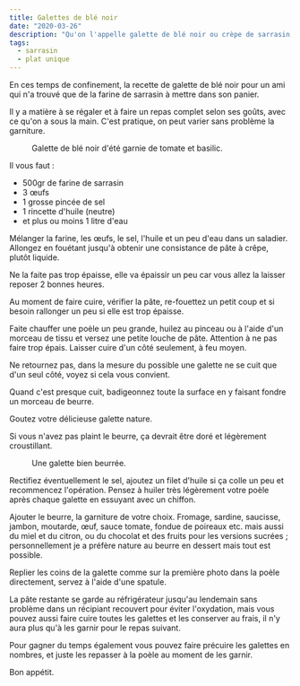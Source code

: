 ```yaml
---
title: Galettes de blé noir
date: "2020-03-26"
description: "Qu'on l'appelle galette de blé noir ou crèpe de sarrasin, c'est un incontournable de la cuisine bretonne."
tags:
  - sarrasin
  - plat unique
---
```


En ces temps de confinement, la recette de galette de blé noir pour un ami qui n'a trouvé que de la farine de sarrasin à mettre dans son panier.

Il y a matière à se régaler et à faire un repas complet selon ses goûts, avec ce qu'on a sous la main. C'est pratique, on peut varier sans problème la garniture. 

<figure>
<img alt="" class="img-post" src="/galette1.jpeg">
<figcaption> Galette de blé noir d'été garnie de tomate et basilic.</figcaption>
</figure>

Il vous faut :
- 500gr de farine de sarrasin 
- 3 œufs
- 1 grosse pincée de sel 
- 1 rincette d'huile (neutre)
- et plus ou moins 1 litre d'eau

Mélanger la farine, les œufs, le sel, l'huile et un peu d'eau dans un saladier. Allongez en fouétant jusqu'à obtenir une consistance de pâte à crêpe, plutôt liquide.

Ne la faite pas trop épaisse, elle va épaissir un peu car vous allez la laisser reposer 2 bonnes heures.

Au moment de faire cuire, vérifier la pâte, re-fouettez un petit coup et si besoin rallonger un peu si elle est trop épaisse.

Faite chauffer une poèle un peu grande, huilez au pinceau ou à l'aide d'un morceau de tissu et versez une petite louche de pâte. 
Attention à ne pas faire trop épais. 
Laisser cuire d'un côté seulement, à feu moyen.

Ne retournez pas, dans la mesure du possible une galette ne se cuit que d'un seul côté, voyez si cela vous convient.

Quand c'est presque cuit, badigeonnez toute la surface en y faisant fondre un morceau de beurre.

Goutez votre délicieuse galette nature.

Si vous n'avez pas plaint le beurre, ça devrait être doré et légèrement croustillant.

<figure>
<img alt="" class="img-post" src="/galette2.jpeg">
<figcaption> Une galette bien beurrée.</figcaption>
</figure>

Rectifiez éventuellement le sel, ajoutez un filet d'huile si ça colle un peu et recommencez l'opération. 
Pensez à huiler très légèrement votre poèle après chaque galette en essuyant avec un chiffon.

Ajouter le beurre, la garniture de votre choix. Fromage, sardine, saucisse, jambon, moutarde, œuf, sauce tomate, fondue de poireaux etc. mais aussi du miel et du citron, ou du chocolat et des fruits pour les versions sucrées ; personnellement je a préfère nature au beurre en dessert mais tout est possible.

Replier les coins de la galette comme sur la première photo dans la poèle directement, servez à l'aide d'une spatule.

La pâte restante se garde au réfrigérateur jusqu'au lendemain sans problème dans un récipiant recouvert pour éviter l'oxydation, mais vous pouvez aussi faire cuire toutes les galettes et les conserver au frais, il n'y aura plus qu'à les garnir pour le repas suivant.

Pour gagner du temps également vous pouvez faire précuire les galettes en nombres, et juste les repasser à la poèle au moment de les garnir.

Bon appétit.